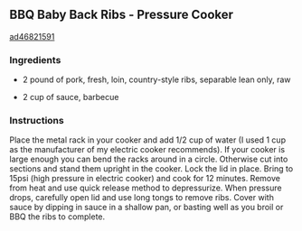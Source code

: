 ## BBQ Baby Back Ribs - Pressure Cooker

[ad46821591](http://www.food.com/recipe/bbq-baby-back-ribs-pressure-cooker-371326)

### Ingredients

 - 2 pound of pork, fresh, loin, country-style ribs, separable lean only, raw

 - 2 cup of sauce, barbecue

### Instructions

Place the metal rack in your cooker and add 1/2 cup of water (I used 1 cup as the manufacturer of my electric cooker recommends). If your cooker is large enough you can bend the racks around in a circle. Otherwise cut into sections and stand them upright in the cooker. Lock the lid in place. Bring to 15psi (high pressure in electric cooker) and cook for 12 minutes. Remove from heat and use quick release method to depressurize. When pressure drops, carefully open lid and use long tongs to remove ribs. Cover with sauce by dipping in sauce in a shallow pan, or basting well as you broil or BBQ the ribs to complete.